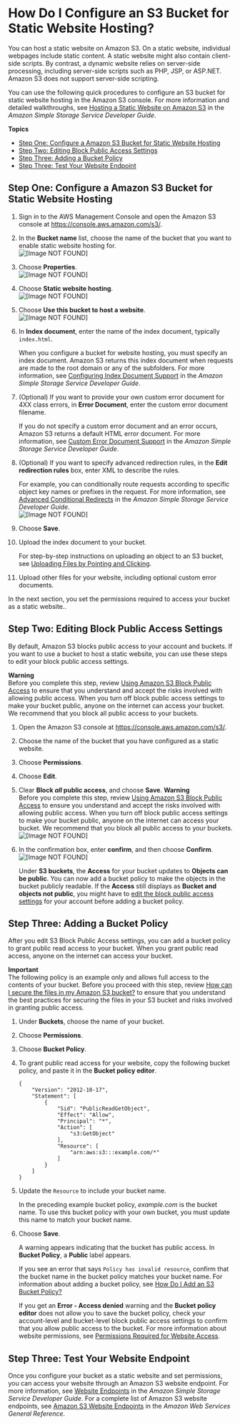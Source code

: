 # How Do I Configure an S3 Bucket for Static Website Hosting?<a name="static-website-hosting"></a>

You can host a static website on Amazon S3\. On a static website, individual webpages include static content\. A static website might also contain client\-side scripts\. By contrast, a dynamic website relies on server\-side processing, including server\-side scripts such as PHP, JSP, or ASP\.NET\. Amazon S3 does not support server\-side scripting\.

You can use the following quick procedures to configure an S3 bucket for static website hosting in the Amazon S3 console\. For more information and detailed walkthroughs, see [Hosting a Static Website on Amazon S3](https://docs.aws.amazon.com/AmazonS3/latest/dev/WebsiteHosting.html) in the *Amazon Simple Storage Service Developer Guide*\.

**Topics**
+ [Step One: Configure a Amazon S3 Bucket for Static Website Hosting](#configure-bucket-website-hosting)
+ [Step Two: Editing Block Public Access Settings](#set-permissions-static-website-access)
+ [Step Three: Adding a Bucket Policy](#add-bucket-policy-public-access)
+ [Step Three: Test Your Website Endpoint](#test-your-website-endpoint)

## Step One: Configure a Amazon S3 Bucket for Static Website Hosting<a name="configure-bucket-website-hosting"></a>

1. Sign in to the AWS Management Console and open the Amazon S3 console at [https://console\.aws\.amazon\.com/s3/](https://console.aws.amazon.com/s3/)\.

1. In the **Bucket name** list, choose the name of the bucket that you want to enable static website hosting for\.  
![\[Image NOT FOUND\]](http://docs.aws.amazon.com/AmazonS3/latest/user-guide/images/choose-bucket-name.png)

1. Choose **Properties**\.  
![\[Image NOT FOUND\]](http://docs.aws.amazon.com/AmazonS3/latest/user-guide/images/choose-properties-tab.png)

1. Choose **Static website hosting**\.  
![\[Image NOT FOUND\]](http://docs.aws.amazon.com/AmazonS3/latest/user-guide/images/static-website-hosting-box.png)

1. Choose **Use this bucket to host a website**\.   
![\[Image NOT FOUND\]](http://docs.aws.amazon.com/AmazonS3/latest/user-guide/images/website-endpoint.png)

1. In **Index document**, enter the name of the index document, typically `index.html`\. 

   When you configure a bucket for website hosting, you must specify an index document\. Amazon S3 returns this index document when requests are made to the root domain or any of the subfolders\. For more information, see [Configuring Index Document Support](https://docs.aws.amazon.com/AmazonS3/latest/dev/IndexDocumentSupport.html) in the *Amazon Simple Storage Service Developer Guide*\.

1. \(Optional\) If you want to provide your own custom error document for 4XX class errors, in **Error Document**, enter the custom error document filename\. 

   If you do not specify a custom error document and an error occurs, Amazon S3 returns a default HTML error document\. For more information, see [Custom Error Document Support](https://docs.aws.amazon.com/AmazonS3/latest/dev/CustomErrorDocSupport.html) in the *Amazon Simple Storage Service Developer Guide*\.

1. \(Optional\) If you want to specify advanced redirection rules, in the **Edit redirection rules** box, enter XML to describe the rules\.

   For example, you can conditionally route requests according to specific object key names or prefixes in the request\. For more information, see [Advanced Conditional Redirects](https://docs.aws.amazon.com/AmazonS3/latest/dev/how-to-page-redirect.html#advanced-conditional-redirects) in the *Amazon Simple Storage Service Developer Guide*\.  
![\[Image NOT FOUND\]](http://docs.aws.amazon.com/AmazonS3/latest/user-guide/images/static-website-hosting-enable.png)

1. Choose **Save**\.

1. Upload the index document to your bucket\.

   For step\-by\-step instructions on uploading an object to an S3 bucket, see [Uploading Files by Pointing and Clicking](upload-objects.md#upload-objects-by-file-selection)\. 

1. Upload other files for your website, including optional custom error documents\.

In the next section, you set the permissions required to access your bucket as a static website\.\.

## Step Two: Editing Block Public Access Settings<a name="set-permissions-static-website-access"></a>

By default, Amazon S3 blocks public access to your account and buckets\. If you want to use a bucket to host a static website, you can use these steps to edit your block public access settings\. 

**Warning**  
Before you complete this step, review [Using Amazon S3 Block Public Access](https://docs.aws.amazon.com/AmazonS3/latest/dev/access-control-block-public-access.html) to ensure that you understand and accept the risks involved with allowing public access\. When you turn off block public access settings to make your bucket public, anyone on the internet can access your bucket\. We recommend that you block all public access to your buckets\.

1. Open the Amazon S3 console at [https://console\.aws\.amazon\.com/s3/](https://console.aws.amazon.com/s3/)\.

1. Choose the name of the bucket that you have configured as a static website\.

1. Choose **Permissions**\.

1. Choose **Edit**\.

1. Clear **Block *all* public access**, and choose **Save**\.
**Warning**  
Before you complete this step, review [Using Amazon S3 Block Public Access](https://docs.aws.amazon.com/AmazonS3/latest/dev/access-control-block-public-access.html) to ensure you understand and accept the risks involved with allowing public access\. When you turn off block public access settings to make your bucket public, anyone on the internet can access your bucket\. We recommend that you block all public access to your buckets\.  
![\[Image NOT FOUND\]](http://docs.aws.amazon.com/AmazonS3/latest/user-guide/images/edit-public-access-clear.png)

1. In the confirmation box, enter **confirm**, and then choose **Confirm**\.  
![\[Image NOT FOUND\]](http://docs.aws.amazon.com/AmazonS3/latest/user-guide/images/edit-public-access-confirm.png)

   Under **S3 buckets**, the **Access** for your bucket updates to **Objects can be public**\. You can now add a bucket policy to make the objects in the bucket publicly readable\. If the **Access** still displays as **Bucket and objects not public**, you might have to [edit the block public access settings](https://docs.aws.amazon.com/AmazonS3/latest/user-guide/block-public-access-account.html) for your account before adding a bucket policy\.

## Step Three: Adding a Bucket Policy<a name="add-bucket-policy-public-access"></a>

After you edit S3 Block Public Access settings, you can add a bucket policy to grant public read access to your bucket\. When you grant public read access, anyone on the internet can access your bucket\.

**Important**  
The following policy is an example only and allows full access to the contents of your bucket\. Before you proceed with this step, review [How can I secure the files in my Amazon S3 bucket?](https://aws.amazon.com/premiumsupport/knowledge-center/secure-s3-resources/) to ensure that you understand the best practices for securing the files in your S3 bucket and risks involved in granting public access\.

1. Under **Buckets**, choose the name of your bucket\.

1. Choose **Permissions**\.

1. Choose **Bucket Policy**\.

1. To grant public read access for your website, copy the following bucket policy, and paste it in the **Bucket policy editor**\.

   ```
   {
       "Version": "2012-10-17",
       "Statement": [
           {
               "Sid": "PublicReadGetObject",
               "Effect": "Allow",
               "Principal": "*",
               "Action": [
                   "s3:GetObject"
               ],
               "Resource": [
                   "arn:aws:s3:::example.com/*"
               ]
           }
       ]
   }
   ```

1. Update the `Resource` to include your bucket name\.

   In the preceding example bucket policy, *example\.com* is the bucket name\. To use this bucket policy with your own bucket, you must update this name to match your bucket name\.

1. Choose **Save**\.

   A warning appears indicating that the bucket has public access\. In **Bucket Policy**, a **Public** label appears\.

   If you see an error that says `Policy has invalid resource`, confirm that the bucket name in the bucket policy matches your bucket name\. For information about adding a bucket policy, see [How Do I Add an S3 Bucket Policy?](https://docs.aws.amazon.com/AmazonS3/latest/user-guide/add-bucket-policy.html)

   If you get an **Error \- Access denied** warning and the **Bucket policy editor** does not allow you to save the bucket policy, check your account\-level and bucket\-level block public access settings to confirm that you allow public access to the bucket\. For more information about website permissions, see [Permissions Required for Website Access](https://docs.aws.amazon.com/AmazonS3/latest/dev/WebsiteAccessPermissionsReqd.html)\.

## Step Three: Test Your Website Endpoint<a name="test-your-website-endpoint"></a>

Once you configure your bucket as a static website and set permissions, you can access your website through an Amazon S3 website endpoint\. For more information, see [Website Endpoints](https://docs.aws.amazon.com/AmazonS3/latest/dev/WebsiteEndpoints.html) in the *Amazon Simple Storage Service Developer Guide*\. For a complete list of Amazon S3 website endpoints, see [Amazon S3 Website Endpoints](https://docs.aws.amazon.com/general/latest/gr/s3.html#s3_website_region_endpoints) in the *Amazon Web Services General Reference*\.